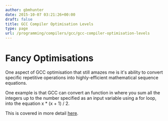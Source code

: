 ```yaml
---
author: gbmhunter
date: 2015-10-07 03:21:26+00:00
draft: false
title: GCC Compiler Optimisation Levels
type: page
url: /programming/compilers/gcc/gcc-compiler-optimisation-levels
---
```


# Fancy Optimisations

One aspect of GCC optimisation that still amazes me is it's ability to convert specific repetitive operations into highly-efficient mathematical sequence equations.

One example is that GCC can convert an function in where you sum all the integers up to the number specified as an input variable using a for loop, into the equation x * (x + 1) / 2.

This is covered in more detail [here](http://blog.xebia.com/gcc-compiler-optimizations-dissection-of-a-benchmark/).
